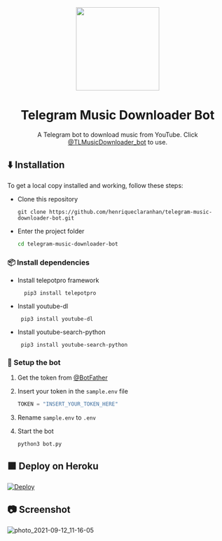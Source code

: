 <div align="center">
  <img src="https://github.com/infotechIT/telegram-music-downloader-bot/blob/master/icon.png" width="190">
  <h1>Telegram Music Downloader Bot</h1>
  A Telegram bot to download music from YouTube. Click <a href="https://t.me/TLMusicDownloader_bot">@TLMusicDownloader_bot</a> to use.
</div>

## :arrow_down: Installation
To get a local copy installed and working, follow these steps:

 - Clone this repository

    ```console
    git clone https://github.com/henriqueclaranhan/telegram-music-downloader-bot.git
    ```
    
 - Enter the project folder

    ```sh
    cd telegram-music-downloader-bot
    ```

### 📦 Install dependencies

- Install telepotpro framework

        pip3 install telepotpro

 - Install youtube-dl

        pip3 install youtube-dl

 - Install youtube-search-python
 
        pip3 install youtube-search-python

### 🚀 Setup the bot

 1. Get the token from <a href="https://t.me/BotFather">@BotFather</a>

 2. Insert your token in the `sample.env` file

    ```py
    TOKEN = "INSERT_YOUR_TOKEN_HERE"
    ```

 3. Rename `sample.env` to `.env`

 4. Start the bot

    ```shell
    python3 bot.py
    ```



## 🟪 Deploy on Heroku

[![Deploy](https://www.herokucdn.com/deploy/button.svg)](https://heroku.com/deploy?template=https://github.com/infotechIT/telegram-music-downloader-bot)


## 📷 Screenshot
![photo_2021-09-12_11-16-05](https://user-images.githubusercontent.com/97808528/149650610-d60e9720-94f2-40a9-9f14-db800117f58e.jpg)

